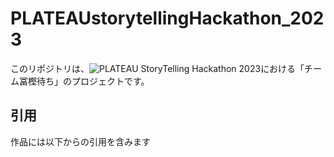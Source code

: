 # PLATEAUstorytellingHackathon_2023

このリポジトリは、![PLATEAU StoryTelling Hackathon 2023](https://github.com/furuhashilab/plateauhackathon2023)における「チーム冨樫待ち」のプロジェクトです。

## 引用

作品には以下からの引用を含みます
